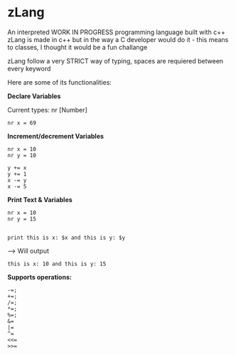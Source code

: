 # zLang
An interpreted WORK IN PROGRESS programming language built with c++
zLang is made in c++ but in the way a C developer would do it - this means to classes, I thought it would be a fun challange

zLang follow a very STRICT way of typing, spaces are requiered between every keyword

Here are some of its functionalities:

**Declare Variables**

Current types: nr [Number]

```zLang
nr x = 69
```

**Increment/decrement Variables**

```zLang
nr x = 10
nr y = 10

y += x
y += 1
x -= y
x -= 5
```

**Print Text & Variables**

```zLang
nr x = 10
nr y = 15


print this is x: $x and this is y: $y
```

--> Will output

```zLang
this is x: 10 and this is y: 15
```

**Supports operations:**
```zLang
-=;
+=;
/=;
*=;
%=;
&=  
|=  
^=  
<<= 
>>= 
```
